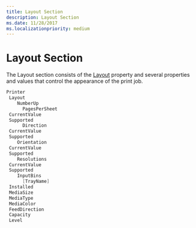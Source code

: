 ```yaml
---
title: Layout Section
description: Layout Section
ms.date: 11/28/2017
ms.localizationpriority: medium
---
```


# Layout Section


The Layout section consists of the [Layout](layout.md) property and several properties and values that control the appearance of the print job.

```cpp
Printer
 Layout
    NumberUp
      PagesPerSheet
 CurrentValue
 Supported
      Direction
 CurrentValue
 Supported
    Orientation
 CurrentValue
 Supported
    Resolutions
 CurrentValue
 Supported
    InputBins
      [TrayName]
 Installed
 MediaSize
 MediaType
 MediaColor
 FeedDirection
 Capacity
 Level
```

 

 




